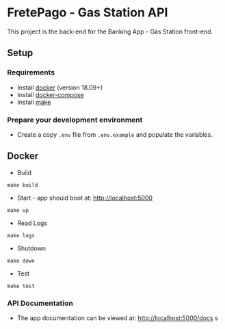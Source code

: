 # FretePago - Gas Station API

This project is the back-end for the Banking App - Gas Station front-end.

## Setup

### Requirements

- Install [docker](https://docs.docker.com/install/) (version 18.09+)
- Install [docker-compose](https://docs.docker.com/compose/install/)
- Install [make](https://howtoinstall.co/pt/make)

### Prepare your development environment

* Create a copy `.env` file from `.env.example` and populate the variables.

## Docker

* Build

```
make build
```

* Start - app should boot at: [http://localhost:5000](http://localhost:5000)

```
make up
```

* Read Logs

```
make logs
```

* Shutdown

```
make down
```

* Test

```
make test
```

### API Documentation

* The app documentation can be viewed at: [http://localhost:5000/docs](http://localhost:5000/docs)
s